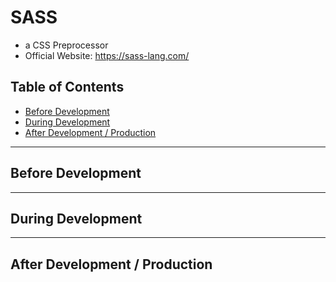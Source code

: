 # SASS
* a CSS Preprocessor
* Official Website: https://sass-lang.com/

## Table of Contents
* [Before Development](#before-development)
* [During Development](#during-development)
* [After Development / Production](#after-development--production)

---

## Before Development

---

## During Development

---

## After Development / Production
